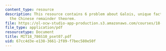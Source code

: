 ```yaml
---
content_type: resource
description: This resource contains 6 problem about Galois, unique factorization and
  the Chinese remainder theorem.
file: https://ol-ocw-studio-app-production.s3.amazonaws.com/courses/18-786-topics-in-algebraic-number-theory-spring-2010/67cc4d3ee13836612f89f7bec580e50f_MIT18_786S10_pset07.pdf
file_type: application/pdf
resourcetype: Document
title: MIT18_786S10_pset07.pdf
uid: 67cc4d3e-e138-3661-2f89-f7bec580e50f
---
```


